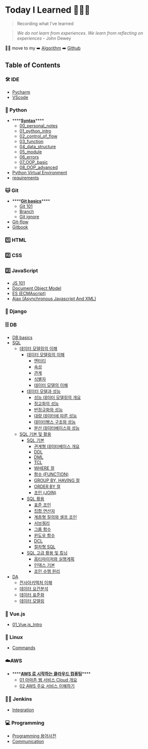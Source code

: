 # Today I Learned 👨🏻‍💻

> Recording what I've learned 

> *We do not learn from experiences. We learn from reflecting on experiences* - John Dewey

🙋‍♂️ move to my ➡️ [Algorithm](https://pyohamen.gitbook.io/algorithm/) ➡️ [Github](https://github.com/pyohamen)



## Table of Contents

### 🛠 IDE

* [Pycharm](ide/pycharm.md)
* [VScode](ide/vscode.md)

### 🐍 Python

* \*\*\*\*[**Syntax**](./)\*\*\*\*
  * [00\_personal\_notes](python/syntax/00_personal_notes.md)
  * [01\_python\_intro](https://github.com/pyohamen/TIL/tree/80372b2c26379f9e3ab52abb2f7d5ed0399c2941/Python/Syntax/01_python_intro.ipynb)
  * [02\_control\_of\_flow](https://github.com/pyohamen/TIL/tree/80372b2c26379f9e3ab52abb2f7d5ed0399c2941/Python/Syntax/02_control_of_flow.ipynb)
  * [03\_function](https://github.com/pyohamen/TIL/tree/80372b2c26379f9e3ab52abb2f7d5ed0399c2941/Python/Syntax/03_function.ipynb)
  * [04\_data\_structure](https://github.com/pyohamen/TIL/tree/80372b2c26379f9e3ab52abb2f7d5ed0399c2941/Python/Syntax/04_data_structure.ipynb)
  * [05\_module](https://github.com/pyohamen/TIL/tree/80372b2c26379f9e3ab52abb2f7d5ed0399c2941/Python/Syntax/05_module.ipynb)
  * [06\_errors](https://github.com/pyohamen/TIL/tree/80372b2c26379f9e3ab52abb2f7d5ed0399c2941/Python/Syntax/06_errors.ipynb)
  * [07\_OOP\_basic](https://github.com/pyohamen/TIL/tree/80372b2c26379f9e3ab52abb2f7d5ed0399c2941/Python/Syntax/07_OOP_basic.ipynb)
  * [08\_OOP\_advanced](https://github.com/pyohamen/TIL/tree/80372b2c26379f9e3ab52abb2f7d5ed0399c2941/Python/Syntax/08_OOP_advanced.ipynb)
* [Python Virtual Environment](python/python_virtual_environment.md)
* [requirements](python/requirements.md)

### 🐱 Git

* \*\*\*\*[**Git basics**](./)\*\*\*\*
  * [Git 101](git/git_basics/git_101.md)
  * [Branch](git/git_basics/branch.md)
  * [Git ignore](git/git_basics/git_ignore.md)
* [Git-flow](git/git-flow.md)
* [Gitbook](git/gitbook.md)

### 1️⃣ HTML

### 2️⃣ CSS

### 3️⃣ JavaScript

* [JS 101](javascript/js_101.md)
* [Document Object Model](javascript/dom.md)
* [ES \(ECMAscript\)](javascript/es.md)
* [Ajax \(Asynchronous Javascript And XML\)](javascript/ajax.md)

### 🔫 Django

### 🗄 DB

* [DB basics](db/db_basics.md)
* [SQL]()
  * [데이터 모델링의 이해]()
    * [데이터 모델링의 이해]()
      * [엔터티](db/SQL/데이터모델링의이해/데이터모델링의이해/엔터티.md)
      * [속성](db/SQL/데이터모델링의이해/데이터모델링의이해/속성.md)
      * [관계](db/SQL/데이터모델링의이해/데이터모델링의이해/관계.md)
      * [식별자](db/SQL/데이터모델링의이해/데이터모델링의이해/식별자.md)
      * [데이터 모델의 이해](db/SQL/데이터모델링의이해/데이터모델링의이해/데이터모델의이해.md)
    * [데이터 모델과 성능]()
      * [성능 데이터 모델링의 개요](db/SQL/데이터모델링의이해/데이터모델과성능/성능데이터모델링의개요.md)
      * [정교화의 성능](db/SQL/데이터모델링의이해/데이터모델과성능/정교화의성능.md)
      * [반정규화와 성능](db/SQL/데이터모델링의이해/데이터모델과성능/반정규화와성능.md)
      * [대량 데이터에 따른 성능](db/SQL/데이터모델링의이해/데이터모델과성능/대량데이터에따른성능.md)
      * [데이터벵스 구조와 성능](db/SQL/데이터모델링의이해/데이터모델과성능/데이터베이스구조와성능.md)
      * [분산 데이터베이스와 성능](db/SQL/데이터모델링의이해/데이터모델과성능/분산데이터베이스와성능.md)
  * [SQL 기본 및 활용]()
    * [SQL 기본]()
      - [관계형 데이터베이스 개요](db/SQL/SQL기본및활용/SQL기본/관계형데이터베이스개요.md)
      - [DDL](db/SQL/SQL기본및활용/SQL기본/DDL.md)
      - [DML](db/SQL/SQL기본및활용/SQL기본/DML.md)
      - [TCL](db/SQL/SQL기본및활용/SQL기본/TCL.md)
      - [WHERE 절](db/SQL/SQL기본및활용/SQL기본/WHERE절.md)
      - [함수 (FUNCTION)](db/SQL/SQL기본및활용/SQL기본/함수.md)
      - [GROUP BY, HAVING 절](db/SQL/SQL기본및활용/SQL기본/GROUPBY,HAVING절.md)
      - [ORDER BY 절](db/SQL/SQL기본및활용/SQL기본/ORDERBY절.md)
      - [조인 (JOIN)](db/SQL/SQL기본및활용/SQL기본/조인.md)
    * [SQL 활용]()
      - [표준 조인](db/SQL/SQL기본및활용/SQL활용/표준조인.md)
      - [집합 연산자](db/SQL/SQL기본및활용/SQL활용/집합연산자.md)
      - [계층형 질의와 셀프 조인](db/SQL/SQL기본및활용/SQL활용/계층형질의와셀프조인.md)
      - [서브쿼리](db/SQL/SQL기본및활용/SQL활용/서브쿼리.md)
      - [그룹 함수](db/SQL/SQL기본및활용/SQL활용/그룹함수.md)
      - [윈도우 함수](db/SQL/SQL기본및활용/SQL활용/윈도우함수.md)
      - [DCL](db/SQL/SQL기본및활용/SQL활용/DCL.md)
      - [절차형 SQL](db/SQL/SQL기본및활용/SQL활용/절차형SQL.md)
    * [SQL 고급 활용 및 튜닝]()
      - [옵티마이저와 실행계획](db/SQL/SQL기본및활용/SQL고급활용및튜닝/옵티마이저와실행계획.md)
      - [인덱스 기본](db/SQL/SQL기본및활용/SQL고급활용및튜닝/인덱스기본.md)
      - [조인 수행 원리](db/SQL/SQL기본및활용/SQL고급활용및튜닝/조인수행원리.md)
* [DA]()
  * [전사아키텍처 이해](db/DA/전사아키텍처_이해.md)
  * [데이터 요건분석](db/DA/데이터_요건분석.md)
  * [데이터 표준화](db/DA/데이터표준화.md)
  * [데이터 모델링](db/DA/데이터모델링.md)

### 🎨 Vue.js

* [01\_Vue.js\_Intro](vue.js/01_vue.js_intro.md)

### 🐧 Linux

* [Commands](linux/command.md)

### ☁️AWS

* \*\*\*\*[**AWS 로 시작하는 클라우드 컴퓨팅**](./)\*\*\*\*
  * [01 아마존 웹 서비스 Cloud 개요](aws/aws-_-_-_/01_-_cloud.md)
  * [02 AWS 주요 서비스 이해하기](aws/aws-_-_-_/02_aws.md)

### 🤵🏻 Jenkins

- [Integration](/jenkins/jenkins연동.pdf)

### 💻 Programming

* [Programming 용어사전](programming/cs_.md)
* [Communication](programming/communication.md)

